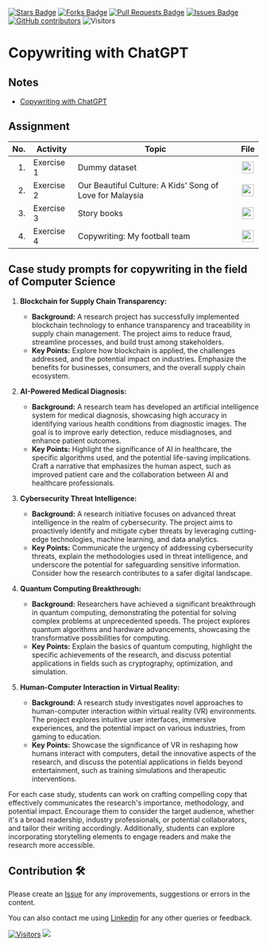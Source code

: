 <a href="https://github.com/drshahizan/SLR-MIIT/stargazers"><img src="https://img.shields.io/github/stars/drshahizan/SLR-MIIT" alt="Stars Badge"/></a>
<a href="https://github.com/drshahizan/SLR-MIIT/network/members"><img src="https://img.shields.io/github/forks/drshahizan/SLR-MIIT" alt="Forks Badge"/></a>
<a href="https://github.com/drshahizan/SLR-MIIT"><img src="https://img.shields.io/github/issues-pr/drshahizan/SLR-MIIT" alt="Pull Requests Badge"/></a>
<a href="https://github.com/drshahizan/SLR-MIIT/issues"><img src="https://img.shields.io/github/issues/drshahizan/SLR-MIIT" alt="Issues Badge"/></a>
<a href="https://github.com/drshahizan/SLR-MIIT/graphs/contributors"><img alt="GitHub contributors" src="https://img.shields.io/github/contributors/drshahizan/SLR-MIIT?color=2b9348"></a>
![Visitors](https://api.visitorbadge.io/api/visitors?path=https%3A%2F%2Fgithub.com%2Fdrshahizan%2FSLR-MIIT&labelColor=%23d9e3f0&countColor=%23697689&style=flat)

# Copywriting with ChatGPT
## Notes
- [Copywriting with ChatGPT](https://drshahizan.gitbook.io/copywriting-chatgpt)
  
## Assignment
| No. | Activity | Topic | File |
| -----: | ------ | ------ | :-----: | 
| 1. | Exercise 1 | Dummy dataset | <a href="./exercise/exer1/readme.md" ><img src="../images/rfp.png" width="24px" height="24px" ></a> | 
| 2. | Exercise 2 | Our Beautiful Culture: A Kids' Song of Love for Malaysia | <a href="../exercise/exer2" ><img src="../images/rfp.png" width="24px" height="24px" ></a> | 
| 3. | Exercise 3 | Story books | <a href="./exercise/exer3" ><img src="../images/rfp.png" width="24px" height="24px" ></a> | 
| 4. | Exercise 4 | Copywriting: My football team | <a href="./exercise/exer4" ><img src="../images/rfp.png" width="24px" height="24px" ></a> | 

## Case study prompts for copywriting in the field of Computer Science

1. **Blockchain for Supply Chain Transparency:**
   - **Background:** A research project has successfully implemented blockchain technology to enhance transparency and traceability in supply chain management. The project aims to reduce fraud, streamline processes, and build trust among stakeholders.
   - **Key Points:** Explore how blockchain is applied, the challenges addressed, and the potential impact on industries. Emphasize the benefits for businesses, consumers, and the overall supply chain ecosystem.

2. **AI-Powered Medical Diagnosis:**
   - **Background:** A research team has developed an artificial intelligence system for medical diagnosis, showcasing high accuracy in identifying various health conditions from diagnostic images. The goal is to improve early detection, reduce misdiagnoses, and enhance patient outcomes.
   - **Key Points:** Highlight the significance of AI in healthcare, the specific algorithms used, and the potential life-saving implications. Craft a narrative that emphasizes the human aspect, such as improved patient care and the collaboration between AI and healthcare professionals.

3. **Cybersecurity Threat Intelligence:**
   - **Background:** A research initiative focuses on advanced threat intelligence in the realm of cybersecurity. The project aims to proactively identify and mitigate cyber threats by leveraging cutting-edge technologies, machine learning, and data analytics.
   - **Key Points:** Communicate the urgency of addressing cybersecurity threats, explain the methodologies used in threat intelligence, and underscore the potential for safeguarding sensitive information. Consider how the research contributes to a safer digital landscape.

4. **Quantum Computing Breakthrough:**
   - **Background:** Researchers have achieved a significant breakthrough in quantum computing, demonstrating the potential for solving complex problems at unprecedented speeds. The project explores quantum algorithms and hardware advancements, showcasing the transformative possibilities for computing.
   - **Key Points:** Explain the basics of quantum computing, highlight the specific achievements of the research, and discuss potential applications in fields such as cryptography, optimization, and simulation.

5. **Human-Computer Interaction in Virtual Reality:**
   - **Background:** A research study investigates novel approaches to human-computer interaction within virtual reality (VR) environments. The project explores intuitive user interfaces, immersive experiences, and the potential impact on various industries, from gaming to education.
   - **Key Points:** Showcase the significance of VR in reshaping how humans interact with computers, detail the innovative aspects of the research, and discuss the potential applications in fields beyond entertainment, such as training simulations and therapeutic interventions.

For each case study, students can work on crafting compelling copy that effectively communicates the research's importance, methodology, and potential impact. Encourage them to consider the target audience, whether it's a broad readership, industry professionals, or potential collaborators, and tailor their writing accordingly. Additionally, students can explore incorporating storytelling elements to engage readers and make the research more accessible.

## Contribution 🛠️
Please create an [Issue](https://github.com/drshahizan/SLR-MIIT/issues) for any improvements, suggestions or errors in the content.

You can also contact me using [Linkedin](https://www.linkedin.com/in/drshahizan/) for any other queries or feedback.

[![Visitors](https://api.visitorbadge.io/api/visitors?path=https%3A%2F%2Fgithub.com%2Fdrshahizan&labelColor=%23697689&countColor=%23555555&style=plastic)](https://visitorbadge.io/status?path=https%3A%2F%2Fgithub.com%2Fdrshahizan)
![](https://hit.yhype.me/github/profile?user_id=81284918)
